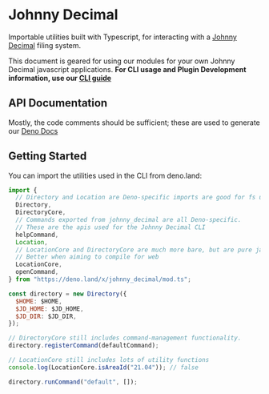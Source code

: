 # Johnny Decimal

Importable utilities built with Typescript, for interacting with a
[Johnny Decimal](https://johnnydecimal.com/) filing system.

This document is geared for using our modules for your own Johnny Decimal
javascript applications. **For CLI usage and Plugin Development information, use
our [CLI guide](https://johnny.bpev.me)**

## API Documentation

Mostly, the code comments should be sufficient; these are used to generate our
[Deno Docs](https://doc.deno.land/https/deno.land/x/johnny_decimal/mod.ts)

## Getting Started

You can import the utilities used in the CLI from deno.land:

```js
import {
  // Directory and Location are Deno-specific imports are good for fs usecases
  Directory,
  DirectoryCore,
  // Commands exported from johnny_decimal are all Deno-specific.
  // These are the apis used for the Johnny Decimal CLI
  helpCommand,
  Location,
  // LocationCore and DirectoryCore are much more bare, but are pure javascript.
  // Better when aiming to compile for web
  LocationCore,
  openCommand,
} from "https://deno.land/x/johnny_decimal/mod.ts";

const directory = new Directory({
  $HOME: $HOME,
  $JD_HOME: $JD_HOME,
  $JD_DIR: $JD_DIR,
});

// DirectoryCore still includes command-management functionality.
directory.registerCommand(defaultCommand);

// LocationCore still includes lots of utility functions
console.log(LocationCore.isAreaId("21.04")); // false

directory.runCommand("default", []);
```
